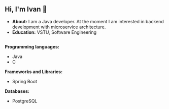 ## Hi, I'm Ivan 👋

- **About:** I am a Java developer. At the moment I am interested in backend development with microservice architecture.
- **Education:** VSTU, Software Engineering

##
**Programming languages:** 
  - Java
  - C
  
**Frameworks and Libraries:** 
  - Spring Boot
  
**Databases:** 
  - PostgreSQL
